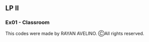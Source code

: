 ## LP II ##

### Ex01 - Classroom ###

This codes were made by RAYAN AVELINO. ⒸAll rights reserved.
